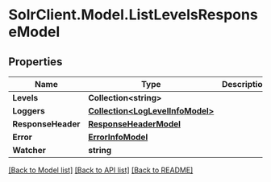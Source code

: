 # SolrClient.Model.ListLevelsResponseModel

## Properties

Name | Type | Description | Notes
------------ | ------------- | ------------- | -------------
**Levels** | **Collection&lt;string&gt;** |  | [optional] 
**Loggers** | [**Collection&lt;LogLevelInfoModel&gt;**](LogLevelInfoModel.md) |  | [optional] 
**ResponseHeader** | [**ResponseHeaderModel**](ResponseHeaderModel.md) |  | [optional] 
**Error** | [**ErrorInfoModel**](ErrorInfoModel.md) |  | [optional] 
**Watcher** | **string** |  | [optional] 

[[Back to Model list]](../README.md#documentation-for-models) [[Back to API list]](../README.md#documentation-for-api-endpoints) [[Back to README]](../README.md)

